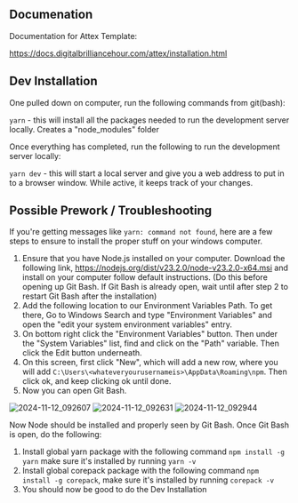 ## Documenation

Documentation for Attex Template: 

https://docs.digitalbrilliancehour.com/attex/installation.html

## Dev Installation

One pulled down on computer, run the following commands from git(bash): 

`yarn` - this will install all the packages needed to run the development server locally. Creates a "node_modules" folder

Once everything has completed, run the following to run the development server locally:

`yarn dev` - this will start a local server and give you a web address to put in to a browser window. While active, it keeps track of your changes. 

## Possible Prework / Troubleshooting

If you're getting messages like `yarn: command not found`, here are a few steps to ensure to install the proper stuff on your windows computer. 

1. Ensure that you have Node.js installed on your computer. Download the following link, https://nodejs.org/dist/v23.2.0/node-v23.2.0-x64.msi and install on your computer follow default instructions. (Do this before opening up Git Bash. If Git Bash is already open, wait until after step 2 to restart Git Bash after the installation)
2. Add the following location to our Environment Variables Path. To get there, Go to Windows Search and type "Environment Variables" and open the "edit your system environment variables" entry.
3. On bottom right click the "Environment Variables" button. Then under the "System Variables" list, find and click on the "Path" variable. Then click the Edit button underneath.
4. On this screen, first click "New", which will add a new row, where you will add `C:\Users\<whateveryourusernameis>\AppData\Roaming\npm`. Then click ok, and keep clicking ok until done.
5. Now you can open Git Bash.


![2024-11-12_092607](https://github.com/user-attachments/assets/016d2590-d1bb-4e3a-9870-02cb86cd1e74)
![2024-11-12_092631](https://github.com/user-attachments/assets/e0380a59-2587-4484-a3e4-bcc8bb977624)
![2024-11-12_092944](https://github.com/user-attachments/assets/be4cfe63-db10-4cd6-a7a2-63fee6f8d5e4)


Now Node should be installed and properly seen by Git Bash. Once Git Bash is open, do the following:

1. Install global yarn package with the following command `npm install -g yarn` make sure it's installed by running `yarn -v`
2. Install global corepack package with the following command `npm install -g corepack`, make sure it's installed by running `corepack -v`
3. You should now be good to do the Dev Installation
